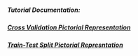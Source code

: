 ##### Tutorial Documentation:
##### [Cross Validation Pictorial Representation](https://github.com/rahulvaish/ReferenceDocuments/blob/master/QuickGuide%5BIMAGES%5D/MachineLearningQuickGuide%5BIMAGES%5D/CrossValidation%5BPictorialRepresentation%5D.jpg)
##### [Train-Test Split Pictorial Represntation](https://github.com/rahulvaish/ReferenceDocuments/blob/master/QuickGuide%5BIMAGES%5D/MachineLearningQuickGuide%5BIMAGES%5D/Train-Test-Split%5BPictorialRepresentation%5D.png)
